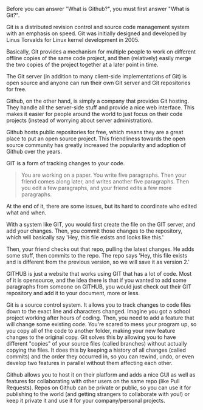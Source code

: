 Before you can answer "What is Github?", you must first answer "What is Git?".

Git is a distributed revision control and source code management system with an emphasis on speed. Git was initially designed and developed by Linus Torvalds for Linux kernel development in 2005.

Basically, Git provides a mechanism for multiple people to work on different offline copies of the same code project, and then (relatively) easily merge the two copies of the project together at a later point in time.

The Git server (in addition to many client-side implementations of Git) is open source and anyone can run their own Git server and Git repositories for free.

Github, on the other hand, is simply a company that provides Git hosting. They handle all the server-side stuff and provide a nice web interface. This makes it easier for people around the world to just focus on their code projects (instead of worrying about server administration).

Github hosts public repositories for free, which means they are a great place to put an open source project. This friendliness towards the open source community has greatly increased the popularity and adoption of Github over the years.

GIT is a form of tracking changes to your code.

> You are working on a paper. You write five paragraphs. Then your friend comes along later, and writes another five paragraphs. Then you edit a few paragraphs, and your friend edits a few more paragraphs.

At the end of it, there are some issues, but its hard to coordinate who edited what and when.

With a system like GIT, you would first create the file on the GIT server, and add your changes. Then, you commit those changes to the repository, which will basically say 'Hey, this file exists and looks like this.'

Then, your friend checks out that repo, pulling the latest changes. He adds some stuff, then commits to the repo. The repo says 'Hey, this file exists and is different from the previous version, so we will save it as version 2.'

GITHUB is just a website that works using GIT that has a lot of code. Most of it is opensource, and the idea there is that if you wanted to add some paragraphs from someone on GITHUB, you would just check out their GIT repository and add it to your document, more or less.

Git is a source control system. It allows you to track changes to code files down to the exact line and characters changed. Imagine you got a school project working after hours of coding. Then, you need to add a feature that will change some existing code. You're scared to mess your program up, so you copy all of the code to another folder, making your new feature changes to the original copy. Git solves this by allowing you to have different "copies" of your source files (called branches) without actually copying the files. It does this by keeping a history of all changes (called commits) and the order they occurred in, so you can rewind, undo, or even develop two features in parallel without them affecting each other.

Github allows you to host it on their platform and adds a nice GUI as well as features for collaborating with other users on the same repo (like Pull Requests). Repos on Github can be private or public, so you can use it for publishing to the world (and getting strangers to collaborate with you!) or keep it private it and use it for your company/personal projects.
